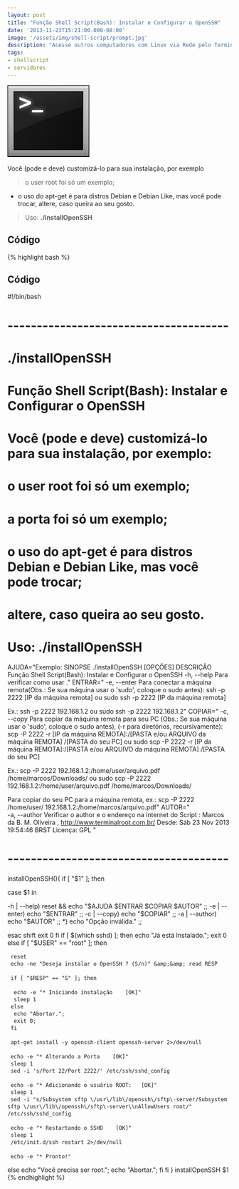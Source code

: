 ```yaml
---
layout: post
title: "Função Shell Script(Bash): Instalar e Configurar o OpenSSH"
date: '2013-11-23T15:21:00.000-08:00'
image: '/assets/img/shell-script/prompt.jpg'
description: "Acesse outros computadores com Linux via Rede pelo Terminal"
tags:
- shellscript
- servidores
---
```


![Função Shell Script(Bash): Instalar e Configurar o OpenSSH](/assets/img/shell-script/prompt.jpg "Função Shell Script(Bash): Instalar e Configurar o OpenSSH")

Você (pode e deve) customizá-lo para sua instalação, por exemplo

> o user root foi só um exemplo;
 
* o uso do apt-get é para distros Debian e Debian Like, mas você pode trocar, altere, caso queira ao seu gosto.

>  Uso: __./installOpenSSH__

## Código

{% highlight bash %}
## Código

#!/bin/bash
# --------------------------------------
# ./installOpenSSH
#
# Função Shell Script(Bash): Instalar e Configurar o OpenSSH
#
# Você (pode e deve) customizá-lo para sua instalação, por exemplo:
# o user root foi só um exemplo;
# a porta foi só um exemplo;
# o uso do apt-get é para distros Debian e Debian Like, mas você pode trocar;
# altere, caso queira ao seu gosto.
#
# Uso: ./installOpenSSH
AJUDA="Exemplo:
SINOPSE
 ./installOpenSSH [OPÇÕES]
DESCRIÇÃO
 Função Shell Script(Bash): Instalar e Configurar o OpenSSH
 -h, --help
 Para verificar como usar ."
ENTRAR="
-e, --enter
  Para conectar a máquina remota(Obs.: Se sua máquina usar o 'sudo', coloque o sudo antes):
  ssh -p 2222 [IP da máquina remota]
  ou
  sudo ssh -p 2222 [IP da máquina remota]
  
  Ex.:
  ssh -p 2222 192.168.1.2
  ou
  sudo ssh -p 2222 192.168.1.2"
COPIAR="
-c, --copy
 Para copiar da máquina remota para seu PC (Obs.: Se sua máquina usar o 'sudo', coloque o sudo antes), (-r para diretórios, recursivamente):
  scp -P 2222 -r [IP da máquina REMOTA]:/[PASTA e/ou ARQUIVO da máquina REMOTA] /[PASTA do seu PC]
  ou
  sudo scp -P 2222 -r [IP da máquina REMOTA]:/[PASTA e/ou ARQUIVO da máquina REMOTA] /[PASTA do seu PC]
  
  Ex.:
  scp -P 2222 192.168.1.2:/home/user/arquivo.pdf /home/marcos/Downloads/
  ou
  sudo scp -P 2222 192.168.1.2:/home/user/arquivo.pdf /home/marcos/Downloads/
  
  
 Para copiar do seu PC para a máquina remota, ex.:
  scp -P 2222 /home/user/ 192.168.1.2:/home/marcos/arquivo.pdf"
AUTOR="   
-a, --author
 Verificar o author e o endereço na internet do Script :
  Marcos da B. M. Oliveira , http://www.terminalroot.com.br/
  Desde: Sáb 23 Nov 2013 19:54:46 BRST 
  Licença: GPL
"
# --------------------------------------
installOpenSSH(){
if [ "$1" ];
 then
  
  case $1 in
 
   -h | --help)  reset &amp;&amp; echo "$AJUDA $ENTRAR $COPIAR $AUTOR" ;; 
   -e | --enter) echo "$ENTRAR" ;; 
   -c | --copy) echo "$COPIAR" ;; 
   -a | --author) echo "$AUTOR" ;;
   *)    echo "Opção inválida." ;;
  
  esac
  shift
 exit 0
fi
  if [ $(which sshd) ];
   then
     echo "Já está Instalado.";
     exit 0
  else
    if [ "$USER" == "root" ];
    then
   
     reset
     echo -ne "Deseja instalar o OpenSSH ? (S/n)" &amp;&amp; read RESP
   
     if [ "$RESP" == "S" ]; then
     
      echo -e "* Iniciando instalação    [OK]"
      sleep 1 
     else 
      echo "Abortar."; 
      exit 0;
     fi
   
     apt-get install -y openssh-client openssh-server 2>/dev/null
   
     echo -e "* Alterando a Porta    [OK]"
     sleep 1
     sed -i 's/Port 22/Port 2222/' /etc/ssh/sshd_config
   
     echo -e "* Adicionando o usuário ROOT:   [OK]"
     sleep 1
     sed -i "s/Subsystem sftp \/usr\/lib\/openssh\/sftp\-server/Subsystem sftp \/usr\/lib\/openssh\/sftp\-server\\nAllowUsers root/" /etc/ssh/sshd_config
   
     echo -e "* Restartando o SSHD    [OK]"
     sleep 1
     /etc/init.d/ssh restart 2>/dev/null
   
     echo -e "* Pronto!"   
   else
     echo "Você precisa ser root.";
     echo "Abortar.";
   fi
  fi
}
installOpenSSH $1
{% endhighlight %}

<script async src="https://pagead2.googlesyndication.com/pagead/js/adsbygoogle.js"></script>

<!-- Informat -->
<ins class="adsbygoogle"
 style="display:block"
 data-ad-client="ca-pub-2838251107855362"
 data-ad-slot="2327980059"
 data-ad-format="auto"
 data-full-width-responsive="true"></ins>

<script>
(adsbygoogle = window.adsbygoogle || []).push({});
</script>



